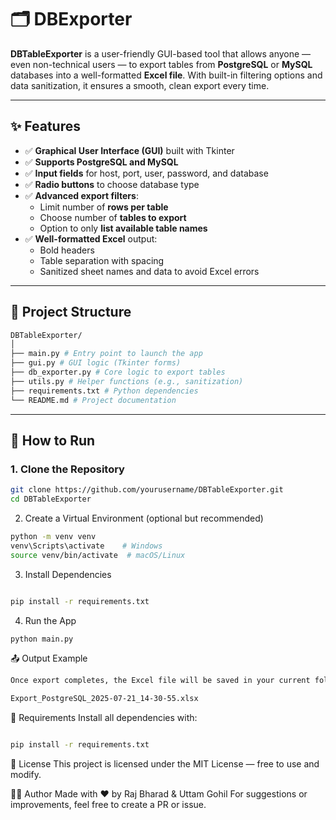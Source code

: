 # 🗂️ DBExporter

**DBTableExporter** is a user-friendly GUI-based tool that allows anyone — even non-technical users — to export tables from **PostgreSQL** or **MySQL** databases into a well-formatted **Excel file**. With built-in filtering options and data sanitization, it ensures a smooth, clean export every time.

---

## ✨ Features

- ✅ **Graphical User Interface (GUI)** built with Tkinter
- ✅ **Supports PostgreSQL and MySQL**
- ✅ **Input fields** for host, port, user, password, and database
- ✅ **Radio buttons** to choose database type
- ✅ **Advanced export filters**:
  - Limit number of **rows per table**
  - Choose number of **tables to export**
  - Option to only **list available table names**
- ✅ **Well-formatted Excel** output:
  - Bold headers
  - Table separation with spacing
  - Sanitized sheet names and data to avoid Excel errors

---

## 📁 Project Structure

```bash
DBTableExporter/
│
├── main.py # Entry point to launch the app
├── gui.py # GUI logic (Tkinter forms)
├── db_exporter.py # Core logic to export tables
├── utils.py # Helper functions (e.g., sanitization)
├── requirements.txt # Python dependencies
└── README.md # Project documentation
```

---

## 🚀 How to Run

### 1. Clone the Repository

```bash
git clone https://github.com/yourusername/DBTableExporter.git
cd DBTableExporter
```
2. Create a Virtual Environment (optional but recommended)
```bash
python -m venv venv
venv\Scripts\activate    # Windows
source venv/bin/activate  # macOS/Linux
```
3. Install Dependencies
```bash

pip install -r requirements.txt
```
4. Run the App
```bash
python main.py
```
📤 Output Example
```bash
Once export completes, the Excel file will be saved in your current folder like:

Export_PostgreSQL_2025-07-21_14-30-55.xlsx
```
🧩 Requirements
Install all dependencies with:

```bash

pip install -r requirements.txt
```
🪪 License
This project is licensed under the MIT License — free to use and modify.

🙋‍♂️ Author
Made with ❤️ by Raj Bharad & Uttam Gohil
For suggestions or improvements, feel free to create a PR or issue.
